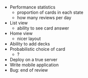 - Performance statistics
    - proportion of cards in each state
    - how many reviews per day
- List view
	- ability to see card answer
- Home view
	- nicer layout
- Ability to add decks
- Probabilistic choice of card
    - ?
- Deploy on a true server
- Write mobile application
- Bug: end of review